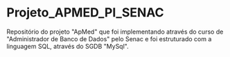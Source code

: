 # Projeto_APMED_PI_SENAC
  Repositório do projeto "ApMed" que foi implementando através do curso de "Administrador de Banco de Dados" pelo Senac e foi estruturado com a linguagem SQL, através do SGDB "MySql".
